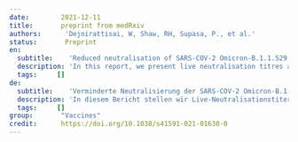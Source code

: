 ```yaml
---
date:        2021-12-11
title:       preprint from medRxiv
authors:      'Dejnirattisai, W, Shaw, RH, Supasa, P., et al.'
status:       Preprint
en:
  subtitle:    'Reduced neutralisation of SARS-COV-2 Omicron-B.1.1.529 variant by post-immunisation serum'
  description: 'In this report, we present live neutralisation titres against SARS-CoV-2 Omicron variant, compared with neutralisation against Victoria, Beta and Delta variants. Sera from day-28 post second-dose were obtained from participants in the Com-COV2 study who had received a two-dose COVID-19 vaccination schedule with either AstraZeneca (AZD1222) or Pfizer (BNT162b2) vaccines. There was a substantial fall in neutralisation titres in recipients of both AZD1222 and BNT16b2 primary courses, with evidence of some recipients failing to neutralise at all. This will likely lead to increased breakthrough infections in previously infected or double vaccinated individuals, which could drive a further wave of infection, although there is currently no evidence of increased potential to cause severe disease, hospitalization or death.'
  tags:     []
de: 
  subtitle:    'Verminderte Neutralisierung der SARS-COV-2 Omicron-B.1.1.529-Variante durch Serum nach der Immunisierung'
  description: 'In diesem Bericht stellen wir Live-Neutralisationstiter gegen die SARS-CoV-2 Omicron-Variante vor, verglichen mit der Neutralisation gegen die Victoria-, Beta- und Delta-Varianten. Die Seren wurden am 28. Tag nach der zweiten Dosis von Teilnehmern der Com-COV2-Studie gewonnen, die einen COVID-19-Impfplan mit zwei Dosen entweder mit Impfstoffen von AstraZeneca (AZD1222) oder Pfizer (BNT162b2) erhalten hatten. Sowohl bei den Empfängern des AZD1222- als auch des BNT16b2-Impfstoffs kam es zu einem erheblichen Rückgang der Neutralisationstiter, und bei einigen Empfängern konnte überhaupt keine Neutralisation mehr nachgewiesen werden. Dies wird wahrscheinlich zu vermehrten Durchbruchsinfektionen bei zuvor infizierten oder doppelt geimpften Personen führen, was eine weitere Infektionswelle auslösen könnte, obwohl es derzeit keine Hinweise auf ein erhöhtes Potenzial für schwere Erkrankungen, Krankenhausaufenthalte oder Todesfälle gibt.'
  tags:     []
group:       "Vaccines"
credit:      https://doi.org/10.1038/s41591-021-01630-0
---
```

